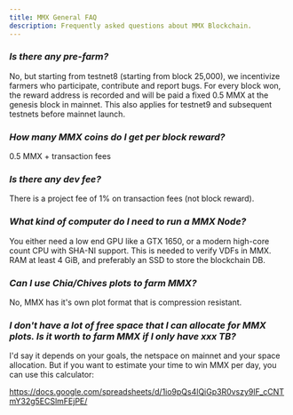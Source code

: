 ```yaml
---
title: MMX General FAQ
description: Frequently asked questions about MMX Blockchain.
---
```

### _Is there any pre-farm?_
No, but starting from testnet8 (starting from block 25,000), we incentivize farmers who participate, contribute and report bugs. For every block won, the reward address is recorded and will be paid a fixed 0.5 MMX at the genesis block in mainnet. This also applies for testnet9 and subsequent testnets before mainnet launch.

### _How many MMX coins do I get per block reward?_
0.5 MMX + transaction fees

### _Is there any dev fee?_
There is a project fee of 1% on transaction fees (not block reward).

### _What kind of computer do I need to run a MMX Node?_
You either need a low end GPU like a GTX 1650, or a modern high-core count CPU with SHA-NI support. This is needed to verify VDFs in MMX.
RAM at least 4 GiB, and preferably an SSD to store the blockchain DB.

### _Can I use Chia/Chives plots to farm MMX?_
No, MMX has it's own plot format that is compression resistant.

### _I don't have a lot of free space that I can allocate for MMX plots. Is it worth to farm MMX if I only have xxx TB?_
I'd say it depends on your goals, the netspace on mainnet and your space allocation. But if you want to estimate your time to win MMX per day, you can use this calculator:

https://docs.google.com/spreadsheets/d/1io9pQs4lQiGp3R0vszy9lF_cCNTmY32g5ECSlmFEjPE/
